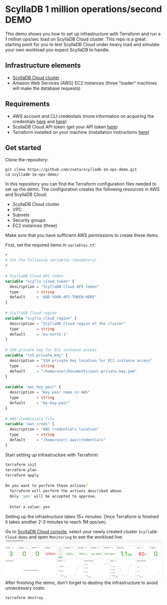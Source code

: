 # ScyllaDB 1 million operations/second DEMO
This demo shows you how to set up infrastructure with Terraform and run a 1 million ops/sec load on ScyllaDB Cloud cluster. This repo is a great starting point for you to test ScyllaDB Cloud under heavy load and simulate your own workload you expect ScyllaDB to handle.

## Infrastructure elements
* [ScyllaDB Cloud cluster](https://cloud.scylladb.com)
* Amazon Web Services (AWS) EC2 instances (three "loader" machines will make the database requests)

## Requirements
* AWS account and CLI credentials (more information on acquiring the credentials [here](https://docs.aws.amazon.com/cli/latest/userguide/cli-configure-files.html) and [here](https://docs.aws.amazon.com/cli/latest/userguide/cli-chap-configure.html))
* ScyllaDB Cloud API token (get your API token [here](https://cloud.docs.scylladb.com/stable/api-docs/api-get-started.html))
* Terraform installed on your machine (installation instructions [here](https://developer.hashicorp.com/terraform/tutorials/aws-get-started/install-cli))

## Get started
Clone the repository:
```
git clone https://github.com/zseta/scylladb-1m-ops-demo.git
cd scylladb-1m-ops-demo/
```

In this repository you can find the Terraform configuration files needed to set up the demo. The configuration creates the following resources in AWS and ScyllaDB Cloud:
* ScyllaDB Cloud cluster
* VPC
* Subnets
* Security groups
* EC2 instances (three)

Make sure that you have sufficient AWS permissions to create these items.

First, set the required items in `variables.tf`:
```terraform
#
# Set the following variables (mandatory)
#

# ScyllaDB Cloud API token
variable "scylla_cloud_token" {
  description = "ScyllaDB Cloud API token"
  type        = string
  default     = "ADD-YOUR-API-TOKEN-HERE"
}

# ScyllaDB Cloud region
variable "scylla_cloud_region" {
  description = "ScyllaDB Cloud region of the cluster"
  type        = string
  default     = "eu-north-1"
}

# SSH private key for EC2 instance access
variable "ssh_private_key" {
  description = "SSH private key location for EC2 instance access"
  type        = string
  default     = "/home/user/Documents/your-private-key.pem"
}

variable "aws_key_pair" {
  description = "Key pair name in AWS"
  type        = string
  default     = "my-key-pair"
}

# AWS credentials file
variable "aws_creds" {
  description = "AWS credentials location"
  type        = string
  default     = "/home/user/.aws/credentials"
}
```

Start setting up infrastructure with Terraform:
```bash
terraform init
terraform plan
terraform apply

Do you want to perform these actions?
  Terraform will perform the actions described above.
  Only 'yes' will be accepted to approve.

  Enter a value: yes
```

Setting up the infrastructure takes 15+ minutes. Once Terraform is finished it takes another 2-3 minutes to reach 1M ops/sec.

Go to [ScyllaDB Cloud console](https://cloud.scylladb.com/clusters/list), select your newly created cluster `ScyllaDB-Cloud-Demo` and open `Monitoring` to see the workload live:
![ScyllaDB Monitoring 1 million ops/sec](images/scylladb-monitoring.png)
After finishing the demo, don't forget to destroy the infrastructure to avoid unnecessary costs:
```
terraform destroy
```




